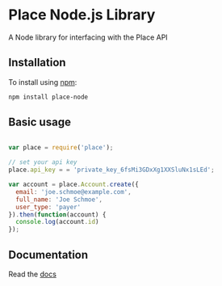 # Place Node.js Library

A Node library for interfacing with the Place API

## Installation

To install using [npm](https://www.npmjs.com/):

```bash
npm install place-node
```

## Basic usage

```javascript

var place = require('place');

// set your api key
place.api_key = = 'private_key_6fsMi3GDxXg1XXSluNx1sLEd';

var account = place.Account.create({
  email: 'joe.schmoe@example.com',
  full_name: 'Joe Schmoe',
  user_type: 'payer'
}).then(function(account) {
  console.log(account.id)
});
```

## Documentation
Read the [docs](https://developer.placepay.com/?javascript)
